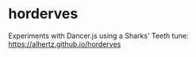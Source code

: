 # horderves
Experiments with Dancer.js using a Sharks' Teeth tune: https://alhertz.github.io/horderves
